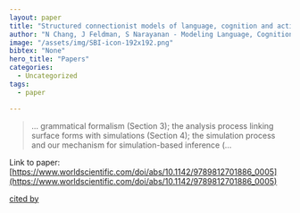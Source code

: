 ```yaml
---
layout: paper
title: "Structured connectionist models of language, cognition and action"
author: "N Chang, J Feldman, S Narayanan - Modeling Language, Cognition …, 2005 - World Scientific"
image: "/assets/img/SBI-icon-192x192.png"
bibtex: "None"
hero_title: "Papers"
categories:
  - Uncategorized
tags:
  - paper

---
```

>… grammatical formalism (Section 3); the analysis process linking surface forms with simulations (Section 4); the simulation process and our mechanism for simulation-based inference (…

Link to paper: [https://www.worldscientific.com/doi/abs/10.1142/9789812701886_0005](https://www.worldscientific.com/doi/abs/10.1142/9789812701886_0005)

[cited by](https://scholar.google.com/scholar?cites=5826914888019208577&as_sdt=2005&sciodt=0,5&hl=en&num=20)
